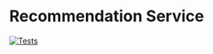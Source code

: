 # Recommendation Service

[![Tests](https://github.com/RikJansenTU/Recommendation_Service/actions/workflows/build-and-test.yml/badge.svg)](https://github.com/RikJansenTU/Recommendation_Service/actions/workflows/build-and-test.yml)
